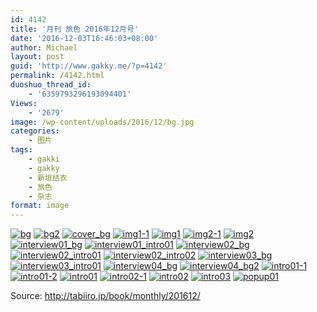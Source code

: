 ```yaml
---
id: 4142
title: '月刊 旅色 2016年12月号'
date: '2016-12-03T16:46:03+08:00'
author: Michael
layout: post
guid: 'http://www.gakky.me/?p=4142'
permalink: /4142.html
duoshuo_thread_id:
    - '6359793296193094401'
Views:
    - '2679'
image: /wp-content/uploads/2016/12/bg.jpg
categories:
    - 图片
tags:
    - gakki
    - gakky
    - 新垣结衣
    - 旅色
    - 杂志
format: image
---
```


[![bg](http://www.yui-aragaki.org/wp-content/uploads/2016/12/bg.jpg)](http://www.yui-aragaki.org/wp-content/uploads/2016/12/bg.jpg "bg") [![bg2](http://www.yui-aragaki.org/wp-content/uploads/2016/12/bg2.jpg)](http://www.yui-aragaki.org/wp-content/uploads/2016/12/bg2.jpg "bg2") [![cover_bg](http://www.yui-aragaki.org/wp-content/uploads/2016/12/cover_bg-1.jpg)](http://www.yui-aragaki.org/wp-content/uploads/2016/12/cover_bg-1.jpg "cover_bg") [![img1-1](http://www.yui-aragaki.org/wp-content/uploads/2016/12/img1-1.jpg)](http://www.yui-aragaki.org/wp-content/uploads/2016/12/img1-1.jpg "img1-1") [![img1](http://www.yui-aragaki.org/wp-content/uploads/2016/12/img1.jpg)](http://www.yui-aragaki.org/wp-content/uploads/2016/12/img1.jpg "img1") [![img2-1](http://www.yui-aragaki.org/wp-content/uploads/2016/12/img2-1.jpg)](http://www.yui-aragaki.org/wp-content/uploads/2016/12/img2-1.jpg "img2-1") [![img2](http://www.yui-aragaki.org/wp-content/uploads/2016/12/img2.jpg)](http://www.yui-aragaki.org/wp-content/uploads/2016/12/img2.jpg "img2") [![interview01_bg](http://www.yui-aragaki.org/wp-content/uploads/2016/12/interview01_bg-1.jpg)](http://www.yui-aragaki.org/wp-content/uploads/2016/12/interview01_bg-1.jpg "interview01_bg") [![interview01_intro01](http://www.yui-aragaki.org/wp-content/uploads/2016/12/interview01_intro01-1.jpg)](http://www.yui-aragaki.org/wp-content/uploads/2016/12/interview01_intro01-1.jpg "interview01_intro01") [![interview02_bg](http://www.yui-aragaki.org/wp-content/uploads/2016/12/interview02_bg-1.jpg)](http://www.yui-aragaki.org/wp-content/uploads/2016/12/interview02_bg-1.jpg "interview02_bg") [![interview02_intro01](http://www.yui-aragaki.org/wp-content/uploads/2016/12/interview02_intro01-1.jpg)](http://www.yui-aragaki.org/wp-content/uploads/2016/12/interview02_intro01-1.jpg "interview02_intro01") [![interview02_intro02](http://www.yui-aragaki.org/wp-content/uploads/2016/12/interview02_intro02-1.jpg)](http://www.yui-aragaki.org/wp-content/uploads/2016/12/interview02_intro02-1.jpg "interview02_intro02") [![interview03_bg](http://www.yui-aragaki.org/wp-content/uploads/2016/12/interview03_bg-1.jpg)](http://www.yui-aragaki.org/wp-content/uploads/2016/12/interview03_bg-1.jpg "interview03_bg") [![interview03_intro01](http://www.yui-aragaki.org/wp-content/uploads/2016/12/interview03_intro01-1.jpg)](http://www.yui-aragaki.org/wp-content/uploads/2016/12/interview03_intro01-1.jpg "interview03_intro01") [![interview04_bg](http://www.yui-aragaki.org/wp-content/uploads/2016/12/interview04_bg-1.jpg)](http://www.yui-aragaki.org/wp-content/uploads/2016/12/interview04_bg-1.jpg "interview04_bg") [![interview04_bg2](http://www.yui-aragaki.org/wp-content/uploads/2016/12/interview04_bg2-1.jpg)](http://www.yui-aragaki.org/wp-content/uploads/2016/12/interview04_bg2-1.jpg "interview04_bg2") [![intro01-1](http://www.yui-aragaki.org/wp-content/uploads/2016/12/intro01-1.jpg)](http://www.yui-aragaki.org/wp-content/uploads/2016/12/intro01-1.jpg "intro01-1") [![intro01-2](http://www.yui-aragaki.org/wp-content/uploads/2016/12/intro01-2.jpg)](http://www.yui-aragaki.org/wp-content/uploads/2016/12/intro01-2.jpg "intro01-2") [![intro01](http://www.yui-aragaki.org/wp-content/uploads/2016/12/intro01.jpg)](http://www.yui-aragaki.org/wp-content/uploads/2016/12/intro01.jpg "intro01") [![intro02-1](http://www.yui-aragaki.org/wp-content/uploads/2016/12/intro02-1.jpg)](http://www.yui-aragaki.org/wp-content/uploads/2016/12/intro02-1.jpg "intro02-1") [![intro02](http://www.yui-aragaki.org/wp-content/uploads/2016/12/intro02.jpg)](http://www.yui-aragaki.org/wp-content/uploads/2016/12/intro02.jpg "intro02") [![intro03](http://www.yui-aragaki.org/wp-content/uploads/2016/12/intro03.jpg)](http://www.yui-aragaki.org/wp-content/uploads/2016/12/intro03.jpg "intro03") [![popup01](http://www.yui-aragaki.org/wp-content/uploads/2016/12/popup01.png)](http://www.yui-aragaki.org/wp-content/uploads/2016/12/popup01.png "popup01")

Source: <http://tabiiro.jp/book/monthly/201612/>